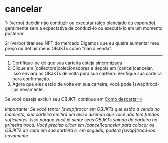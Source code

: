 # cancelar

1: (verbo) decidir não conduzir ou executar (algo planejado ou esperado) geralmente sem a expectativa de conduzi-lo ou executá-lo em um momento posterior

2: (verbo) tirar seu NFT do mercado
Digamos que eu queira aumentar meu preço ou definir meus OBJKTs como "não à venda".


***


1. Certifique-se de que sua carteira esteja sincronizada
2. Clique em [collectors]colecionadores e depois em [cancel]cancelar. Isso enviará os OBJKTs de volta para sua carteira. Verifique sua carteira para confirmação.
3. Agora que eles estão de volta em sua carteira, você pode [swap]trocá-los novamente.

Se você deseja excluir seu OBJKT, continue em [Como descartar 🔥](https://github.com/hicetnunc2000/hicetnunc/wiki/PT:Como-Descatar)

_Importante: Se você tentar [swap]trocar em OBJKTs que estão à venda no momento, sua carteira emitirá um aviso dizendo que você não tem fundos suficientes. Isso porque você já sente seus OBJKTs saindo da carteira na primeira troca. Você precisa clicar em [cancel]cancelar para colocar os OBJKTs de volta em sua carteira e, em seguida, poderá [swap]trocá-los novamente._